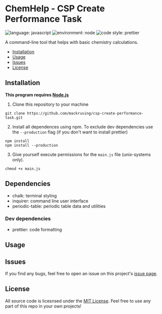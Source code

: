 # ChemHelp - CSP Create Performance Task

![language: javascript](https://img.shields.io/badge/language-javascript-yellow)
![environment: node](https://img.shields.io/badge/environment-node-brightgreen)
![code style: prettier](https://img.shields.io/badge/code_style-prettier-ff69b4)

A command-line tool that helps with basic chemistry calculations.

- [Installation](#installation)
- [Usage](#usage)
- [Issues](#issues)
- [License](#license)

## Installation

**This program requires [Node.js](https://nodejs.org/en/)**

1. Clone this repository to your machine

```
git clone https://github.com/mackrusing/csp-create-performance-task.git
```

2. Install all dependences using npm. To exclude dev dependencies use the `--production` flag (if you don't want to install prettier)

```
npm install
npm install --production
```

3. Give yourself execute permissions for the `main.js` file (unix-systems only).

```
chmod +x main.js
```

## Dependencies

- chalk: terminal styling
- inquirer: command line user interface
- periodic-table: periodic table data and utilities

### Dev dependencies

- prettier: code formatting

## Usage

## Issues

If you find any bugs, feel free to open an issue on this project's [issue page](https://github.com/mackrusing/rest-api/issues).

## License

All source code is licesnsed under the [MIT License](./license.md). Feel free to use any part of this repo in your own projects!

